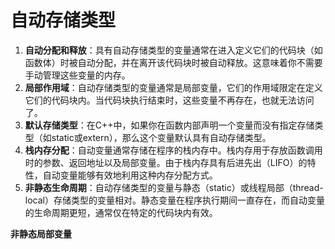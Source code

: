 # 自动存储类型

1. **自动分配和释放**：具有自动存储类型的变量通常在进入定义它们的代码块（如函数体）时被自动分配，并在离开该代码块时被自动释放。这意味着你不需要手动管理这些变量的内存。
2. **局部作用域**：自动存储类型的变量通常是局部变量，它们的作用域限定在定义它们的代码块内。当代码块执行结束时，这些变量不再存在，也就无法访问了。
3. **默认存储类型**：在C++中，如果你在函数内部声明一个变量而没有指定存储类型（如static或extern），那么这个变量默认具有自动存储类型。
4. **栈内存分配**：自动变量通常存储在程序的栈内存中。栈内存用于存放函数调用时的参数、返回地址以及局部变量。由于栈内存具有后进先出（LIFO）的特性，自动变量能够有效地利用这种内存分配方式。
5. **非静态生命周期**：自动存储类型的变量与静态（static）或线程局部（thread-local）存储类型的变量相对。静态变量在程序执行期间一直存在，而自动变量的生命周期更短，通常仅在特定的代码块内有效。



**非静态局部变量**

